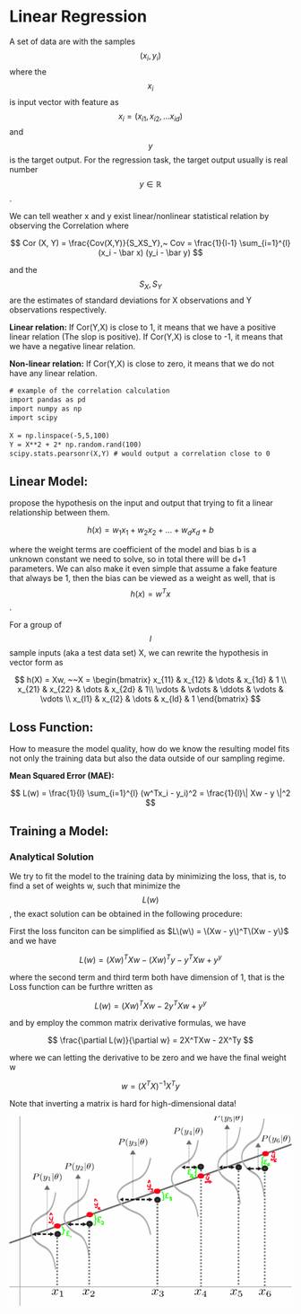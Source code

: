 # Linear Regression

A set of data are with the samples $$(x_i, y_i)$$ where the $$x_i$$ is input vector with feature as $$x_i = (x_{i1}, x_{i2}, ... x_{id})$$ and $$y$$ is the target output. For the regression task, the target output usually is real number $$y \in \mathbb R$$ .

We can tell weather x and y exist linear/nonlinear statistical relation by observing the Correlation where

$$
Cor (X, Y) = \frac{Cov(X,Y)}{S_XS_Y},~ Cov = \frac{1}{l-1} \sum_{i=1}^{l}(x_i - \bar x) (y_i - \bar y)
$$

and the $$S_X, S_Y$$ are the estimates of standard deviations for X observations and Y observations respectively.

**Linear relation:** If Cor\(Y,X\) is close to 1, it means that we have a positive linear relation \(The slop is positive\). If Cor\(Y,X\) is close to -1, it means that we have a negative linear relation.

**Non-linear relation:** If Cor\(Y,X\) is close to zero, it means that we do not have any linear relation.

```text
# example of the correlation calculation
import pandas as pd
import numpy as np
import scipy

X = np.linspace(-5,5,100)
Y = X**2 + 2* np.random.rand(100)
scipy.stats.pearsonr(X,Y) # would output a correlation close to 0
```

## **Linear Model:**

propose the hypothesis on the input and output that trying to fit a linear relationship between them.

$$
h(x) = w_1x_1 + w_2 x_2 + ...+ w_dx_d + b
$$

where the weight terms are coefficient of the model and bias b is a unknown constant we need to solve, so in total there will be d+1 parameters. We can also make it even simple that assume a fake feature that always be 1, then the bias can be viewed as a weight as well, that is $$h(x) = w^Tx$$ .

For a group of $$l$$ sample inputs \(aka a test data set\) X, we can rewrite the hypothesis in vector form as

$$
h(X) = Xw, ~~X = \begin{bmatrix}
    x_{11} & x_{12}   & \dots  & x_{1d} & 1 \\
    x_{21} & x_{22}  & \dots  & x_{2d}  & 1\\
    \vdots & \vdots & \ddots & \vdots   & \vdots \\
    x_{l1} & x_{l2} &   \dots  & x_{ld} & 1
\end{bmatrix}
$$

## **Loss Function:**

How to measure the model quality, how do we know the resulting model fits not only the training data but also the data outside of our sampling regime.

**Mean Squared Error \(MAE\):**

$$
L(w) = \frac{1}{l} \sum_{i=1}^{l} (w^Tx_i - y_i)^2 = \frac{1}{l}\| Xw - y \|^2
$$

## **Training a Model:**

###  **Analytical Solution** 

We try to fit the model to the training data by minimizing the loss, that is, to find a set of weights w, such that minimize the $$L(w)$$, the exact solution can be obtained in the following procedure:

First the loss funciton can be simplified as $L\(w\) = \(Xw - y\)^T\(Xw - y\)$ and we have

$$
L(w) = (Xw)^TXw - (Xw)^Ty - y^TXw + y^y
$$

where the second term and third term both have dimension of 1, that is the Loss function can be furthre written as

$$
L(w) = (Xw)^TXw - 2y^TXw + y^y
$$

and by employ the common matrix derivative formulas, we have

$$
\frac{\partial L(w)}{\partial w} = 2X^TXw - 2X^Ty
$$

where we can letting the derivative to be zero and we have the final weight w

$$
w = (X^TX)^{-1} X^Ty
$$

Note that inverting a matrix is hard for high-dimensional data!

![](../.gitbook/assets/norm_dis.png)

